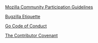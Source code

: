 


[Mozilla Community Participation Guidelines](https://www.mozilla.org/en-US/about/governance/policies/participation/)

[Bugzilla Etiquette](https://bugzilla.mozilla.org/page.cgi?id=etiquette.html)

[Go Code of Conduct](https://golang.org/conduct)

[The Contributor Covenant](https://www.contributor-covenant.org/version/1/4/code-of-conduct)

